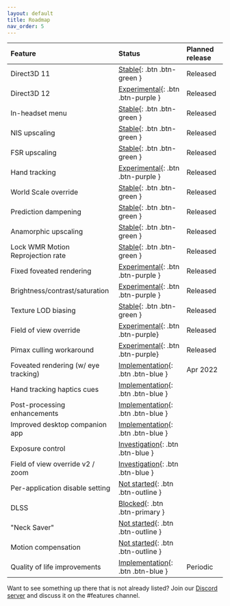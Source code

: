 ```yaml
---
layout: default
title: Roadmap
nav_order: 5
---
```


| Feature                              | Status                                  | Planned release |
|:-------------------------------------|:----------------------------------------|:----------------|
| Direct3D 11                          | [Stable](){: .btn .btn-green }          | Released        |
| Direct3D 12                          | [Experimental](){: .btn .btn-purple }   | Released        |
| In-headset menu                      | [Stable](){: .btn .btn-green }          | Released        |
| NIS upscaling                        | [Stable](){: .btn .btn-green }          | Released        |
| FSR upscaling                        | [Stable](){: .btn .btn-green }          | Released        |
| Hand tracking                        | [Experimental](){: .btn .btn-purple }   | Released        |
| World Scale override                 | [Stable](){: .btn .btn-green }          | Released        |
| Prediction dampening                 | [Stable](){: .btn .btn-green }          | Released        |
| Anamorphic upscaling                 | [Stable](){: .btn .btn-green }          | Released        |
| Lock WMR Motion Reprojection rate    | [Stable](){: .btn .btn-green }          | Released        |
| Fixed foveated rendering             | [Experimental](){: .btn .btn-purple }   | Released        |
| Brightness/contrast/saturation       | [Experimental](){: .btn .btn-purple }   | Released        |
| Texture LOD biasing                  | [Stable](){: .btn .btn-green }          | Released        |
| Field of view override               | [Experimental](){: .btn .btn-purple}    | Released        |
| Pimax culling workaround             | [Experimental](){: .btn .btn-purple}    | Released        |
| Foveated rendering (w/ eye tracking) | [Implementation](){: .btn .btn-blue }   | Apr 2022        |
| Hand tracking haptics cues           | [Implementation](){: .btn .btn-blue }   |                 |
| Post-processing enhancements         | [Implementation](){: .btn .btn-blue }   |                 |
| Improved desktop companion app       | [Implementation](){: .btn .btn-blue }   |                 |
| Exposure control                     | [Investigation](){: .btn .btn-blue }    |                 |
| Field of view override v2 / zoom     | [Investigation](){: .btn .btn-blue }    |                 |
| Per-application disable setting      | [Not started](){: .btn .btn-outline }   |                 |
| DLSS                                 | [Blocked](){: .btn .btn-primary }       |                 |
| "Neck Saver"                         | [Not started](){: .btn .btn-outline }   |                 |
| Motion compensation                  | [Not started](){: .btn .btn-outline }   |                 |
| Quality of life improvements         | [Implementation](){: .btn .btn-blue }   | Periodic        |

Want to see something up there that is not already listed? Join our [Discord server](https://discord.gg/WXFshwMnke) and discuss it on the #features channel.
